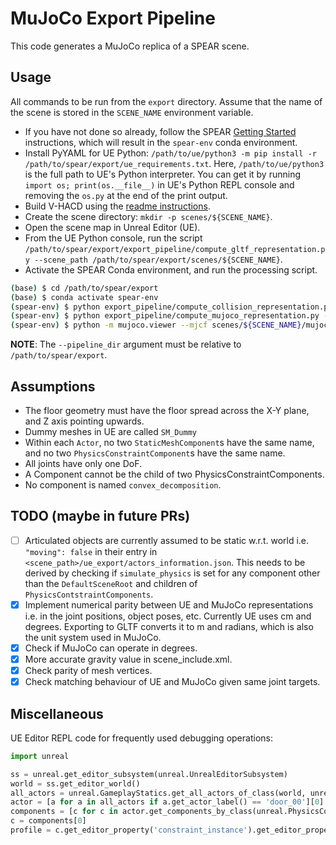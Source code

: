 # MuJoCo Export Pipeline
This code generates a MuJoCo replica of a SPEAR scene.

## Usage
All commands to be run from the `export` directory. Assume that the name of the scene is stored in the `SCENE_NAME`
environment variable.
- If you have not done so already, follow the SPEAR [Getting Started](../docs/getting_started.md) instructions, which
will result in the `spear-env` conda environment.
- Install PyYAML for UE Python: `/path/to/ue/python3 -m pip install -r /path/to/spear/export/ue_requirements.txt`. Here, `/path/to/ue/python3` is the full path to UE's Python interpreter. You can get it by running `import os; print(os.__file__)` in UE's Python REPL console and removing the `os.py` at the end of the print output.
- Build V-HACD using the [readme instructions](v-hacd/README.md).
- Create the scene directory: `mkdir -p scenes/${SCENE_NAME}`.
- Open the scene map in Unreal Editor (UE).
- From the UE Python console, run the script `/path/to/spear/export/export_pipeline/compute_gltf_representation.py --scene_path /path/to/spear/export/scenes/${SCENE_NAME}`.
- Activate the SPEAR Conda environment, and run the processing script.
```bash
(base) $ cd /path/to/spear/export
(base) $ conda activate spear-env
(spear-env) $ python export_pipeline/compute_collision_representation.py --pipeline_dir scenes --scene_id ${SCENE_NAME}
(spear-env) $ python export_pipeline/compute_mujoco_representation.py --pipeline_dir scenes --scene_id ${SCENE_NAME}
(spear-env) $ python -m mujoco.viewer --mjcf scenes/${SCENE_NAME}/mujoco_scene/scene.xml
```
**NOTE**: The `--pipeline_dir` argument must be relative to `/path/to/spear/export`. 

## Assumptions
- The floor geometry must have the floor spread across the X-Y plane, and Z axis pointing upwards.
- Dummy meshes in UE are called `SM_Dummy`
- Within each `Actor`, no two `StaticMeshComponent`s have the same name, and no two `PhysicsConstraintComponent`s have
the same name.
- All joints have only one DoF.
- A Component cannot be the child of two PhysicsConstraintComponents.
- No component is named `convex_decomposition`.

## TODO (maybe in future PRs)
- [ ] Articulated objects are currently assumed to be static w.r.t. world i.e. `"moving": false` in their entry in
`<scene_path>/ue_export/actors_information.json`. This needs to be derived by checking if `simulate_physics` is set for
any component other than the `DefaultSceneRoot` and children of `PhysicsContstraintComponents`.
- [x] Implement numerical parity between UE and MuJoCo representations i.e. in the joint positions, object poses, etc.
Currently UE uses cm and degrees. Exporting to GLTF converts it to m and radians, which is also the unit system used in
MuJoCo. 
- [x] Check if MuJoCo can operate in degrees.
- [x] More accurate gravity value in scene_include.xml.
- [x] Check parity of mesh vertices.
- [x] Check matching behaviour of UE and MuJoCo given same joint targets.

## Miscellaneous
UE Editor REPL code for frequently used debugging operations:

```python
import unreal

ss = unreal.get_editor_subsystem(unreal.UnrealEditorSubsystem)
world = ss.get_editor_world()
all_actors = unreal.GameplayStatics.get_all_actors_of_class(world, unreal.Actor)
actor = [a for a in all_actors if a.get_actor_label() == 'door_00'][0]
components = [c for c in actor.get_components_by_class(unreal.PhysicsConstraintComponent)]
c = components[0]
profile = c.get_editor_property('constraint_instance').get_editor_property('profile_instance')
```
